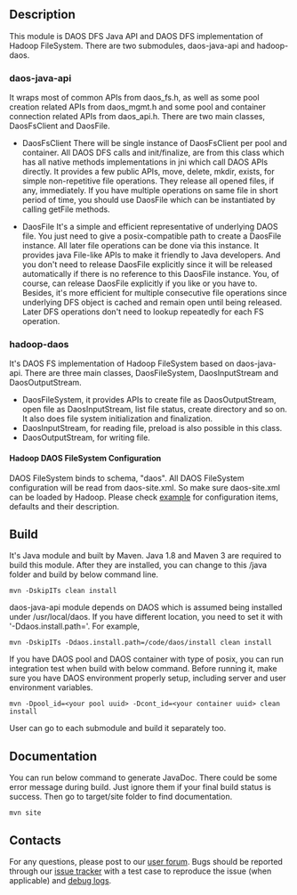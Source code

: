 ## Description
This module is DAOS DFS Java API and DAOS DFS implementation of Hadoop FileSystem. There are two submodules, 
daos-java-api and hadoop-daos.

### daos-java-api
It wraps most of common APIs from daos_fs.h, as well as some pool creation related APIs from daos_mgmt.h and some pool 
and container connection related APIs from daos_api.h. There are two main classes, DaosFsClient and DaosFile.

* DaosFsClient
There will be single instance of DaosFsClient per pool and container. All DAOS DFS calls and init/finalize, are from 
this class which has all native methods implementations in jni which call DAOS APIs directly. It provides a few public 
APIs, move, delete, mkdir, exists, for simple non-repetitive file operations. They release all opened files, if any, 
immediately. If you have multiple operations on same file in short period of time, you should use DaosFile which can be 
instantiated by calling getFile methods.
        
* DaosFile
It's a simple and efficient representative of underlying DAOS file. You just need to give a posix-compatible path to 
create a DaosFile instance. All later file operations can be done via this instance. It provides java File-like APIs to 
make it friendly to Java developers. And you don't need to release DaosFile explicitly since it will be released 
automatically if there is no reference to this DaosFile instance. You, of course, can release DaosFile explicitly if 
you like or you have to. Besides, it's more efficient for multiple consecutive file operations since underlying DFS 
object is cached and remain open until being released. Later DFS operations don't 
need to lookup repeatedly for each FS operation.

### hadoop-daos
It's DAOS FS implementation of Hadoop FileSystem based on daos-java-api. There are three main classes, DaosFileSystem, 
DaosInputStream and DaosOutputStream.

* DaosFileSystem, it provides APIs to create file as DaosOutputStream, open file as DaosInputStream, list file 
    status, create directory and so on. It also does file system initialization and finalization.
* DaosInputStream, for reading file, preload is also possible in this class.
* DaosOutputStream, for writing file.

#### Hadoop DAOS FileSystem Configuration
DAOS FileSystem binds to schema, "daos". All DAOS FileSystem configuration will be read from daos-site.xml. So make 
sure daos-site.xml can be loaded by Hadoop. Please check [example](hadoop-daos/src/main/resources/daos-site-example.xml)
for configuration items, defaults and their description. 

## Build
It's Java module and built by Maven. Java 1.8 and Maven 3 are required to build this module. After they are installed, 
you can change to this <DAOS>/java folder and build by below command line.

    mvn -DskipITs clean install

daos-java-api module depends on DAOS which is assumed being installed under /usr/local/daos. If you have different 
location, you need to set it with '-Ddaos.install.path=<your DAOS install dir>'. For example, 

    mvn -DskipITs -Ddaos.install.path=/code/daos/install clean install
    
If you have DAOS pool and DAOS container with type of posix, you can run integration test when build with below command.
Before running it, make sure you have DAOS environment properly setup, including server and user environment variables. 

    mvn -Dpool_id=<your pool uuid> -Dcont_id=<your container uuid> clean install
    
User can go to each submodule and build it separately too. 
    
## Documentation
You can run below command to generate JavaDoc. There could be some error message during build. Just ignore them if your 
final build status is success. Then go to target/site folder to find documentation.

    mvn site
    
## Contacts
For any questions, please post to our [user forum](https://daos.groups.io/g/daos). Bugs should be reported through our 
[issue tracker](https://jira.hpdd.intel.com/projects/DAOS) with a test case to reproduce the issue (when applicable) and
 [debug logs](./doc/debugging.md).